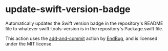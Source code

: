 # update-swift-version-badge

Automatically updates the Swift version badge in the repository's README file to whatever swift-tools-version is in the repository's Package.swift file.

This action uses the [add-and-commit](https://github.com/EndBug/add-and-commit) action by [EndBug](https://github.com/EndBug), and is licensed under the MIT license.
